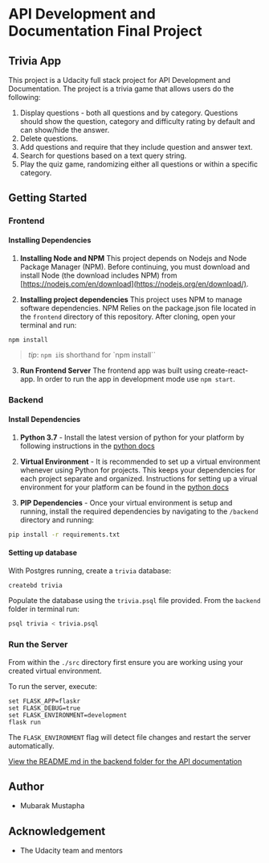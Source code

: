# API Development and Documentation Final Project

## Trivia App

This project is a Udacity full stack project for API Development and Documentation. The project is a trivia game that allows users do the following:

1. Display questions - both all questions and by category. Questions should show the question, category and difficulty rating by default and can show/hide the answer.
2. Delete questions.
3. Add questions and require that they include question and answer text.
4. Search for questions based on a text query string.
5. Play the quiz game, randomizing either all questions or within a specific category.

## Getting Started

### Frontend

#### Installing Dependencies

1. **Installing Node and NPM**
   This project depends on Nodejs and Node Package Manager (NPM). Before continuing, you must download and install Node (the download includes NPM) from [https://nodejs.com/en/download](https://nodejs.org/en/download/).

2. **Installing project dependencies**
   This project uses NPM to manage software dependencies. NPM Relies on the package.json file located in the `frontend` directory of this repository. After cloning, open your terminal and run:

```bash
npm install
```

> _tip_: `npm i`is shorthand for `npm install``

3. **Run Frontend Server**
   The frontend app was built using create-react-app. In order to run the app in development mode use `npm start`.

### Backend

#### Install Dependencies

1. **Python 3.7** - Install the latest version of python for your platform by following instructions in the [python docs](https://docs.python.org/3/using/unix.html#getting-and-installing-the-latest-version-of-python)

2. **Virtual Environment** - It is recommended to set up a virtual environment whenever using Python for projects. This keeps your dependencies for each project separate and organized. Instructions for setting up a virual environment for your platform can be found in the [python docs](https://packaging.python.org/guides/installing-using-pip-and-virtual-environments/)

3. **PIP Dependencies** - Once your virtual environment is setup and running, install the required dependencies by navigating to the `/backend` directory and running:

```bash
pip install -r requirements.txt
```

#### Setting up database

With Postgres running, create a `trivia` database:

```bash
createbd trivia
```

Populate the database using the `trivia.psql` file provided. From the `backend` folder in terminal run:

```bash
psql trivia < trivia.psql
```

### Run the Server

From within the `./src` directory first ensure you are working using your created virtual environment.

To run the server, execute:

```
set FLASK_APP=flaskr
set FLASK_DEBUG=true
set FLASK_ENVIRONMENT=development
flask run
```

The `FLASK_ENVIRONMENT` flag will detect file changes and restart the server automatically.

[View the README.md in the backend folder for the API documentation](./API_REFERENCE.md)

## Author

- Mubarak Mustapha

## Acknowledgement

- The Udacity team and mentors
